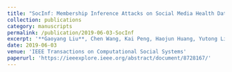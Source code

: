 ```yaml
---
title: "SocInf: Membership Inference Attacks on Social Media Health Data with Machine Learning"
collection: publications
category: manuscripts
permalink: /publication/2019-06-03-SocInf
excerpt: '**Gaoyang Liu**, Chen Wang, Kai Peng, Haojun Huang, Yutong Li, Wenqing Cheng'
date: 2019-06-03
venue: 'IEEE Transactions on Computational Social Systems'
paperurl: 'https://ieeexplore.ieee.org/abstract/document/8728167/'
---
```

